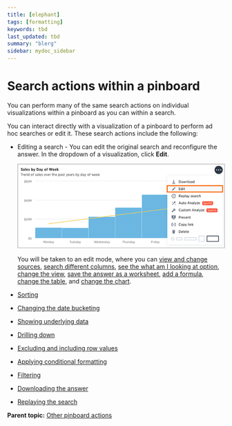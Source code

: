 ```yaml
---
title: [elephant]
tags: [formatting]
keywords: tbd
last_updated: tbd
summary: "blerg"
sidebar: mydoc_sidebar
---
```

# Search actions within a pinboard

You can perform many of the same search actions on individual visualizations within a pinboard as you can within a search.

You can interact directly with a visualization of a pinboard to perform ad hoc searches or edit it. These search actions include the following:

-   Editing a search - You can edit the original search and reconfigure the answer. In the dropdown of a visualization, click **Edit**.

     ![](../../../images/edit_a_pinboard_visualization.png "Edit a pinboard visualization") 

    You will be taken to an edit mode, where you can [view and change sources](../end_user_search/about_choosing_sources.html#), [search different columns](../end_user_search/about_the_search_bar.html#), [see the what am I looking at option](../end_user_search/what_am_i_looking_at_.html#), [change the view](../../complex_searches/change_the_view.html#), [save the answer as a worksheet](../../complex_searches/about_query_on_query.html), [add a formula](../../complex_searches/add_formula_to_search.html#), [change the table](../end_user_search/change_the_table.html#), and [change the chart](../end_user_search/change_the_chart.html#).

-   [Sorting](../../complex_searches/sort_your_search.html#)
-   [Changing the date bucketing](../end_user_search/change_the_date_bucketing.html#)
-   [Showing underlying data](../../complex_searches/show_underlying_data.html#)
-   [Drilling down](../../complex_searches/drill_down.html#)
-   [Excluding and including row values](../end_user_search/exclude_and_include_row_values.html#)
-   [Applying conditional formatting](../end_user_search/conditional_formatting_in_tables.html#)
-   [Filtering](../../complex_searches/about_filters.html#)
-   [Downloading the answer](../../complex_searches/download_your_search.html#)
-   [Replaying the search](../end_user_search/replay_search.html#)

**Parent topic:** [Other pinboard actions](../../../pages/end_user_guide/pinboards/pinboard_actions.html)


